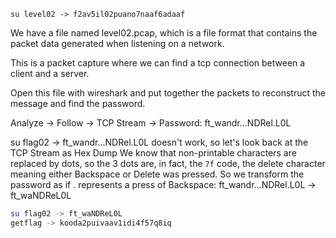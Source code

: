 `su level02 -> f2av5il02puano7naaf6adaaf`

We have a file named level02.pcap, which is a file format that contains the packet data generated when listening on a network.

This is a packet capture where we can find a tcp connection between a client and a server.

Open this file with wireshark and put together the packets to reconstruct the message and find the password.

Analyze -> Follow -> TCP Stream -> Password: ft_wandr...NDRel.L0L

su flag02 -> ft_wandr...NDRel.L0L doesn't work, so let's look back at the TCP Stream as Hex Dump
We know that non-printable characters are replaced by dots, so the 3 dots are, in fact, the `7f` code, the delete character meaning either Backspace or Delete was pressed.
So we transform the password as if . represents a press of Backspace: ft_wandr...NDRel.L0L -> ft_waNDReL0L

```bash
su flag02 -> ft_waNDReL0L
getflag -> kooda2puivaav1idi4f57q8iq
```